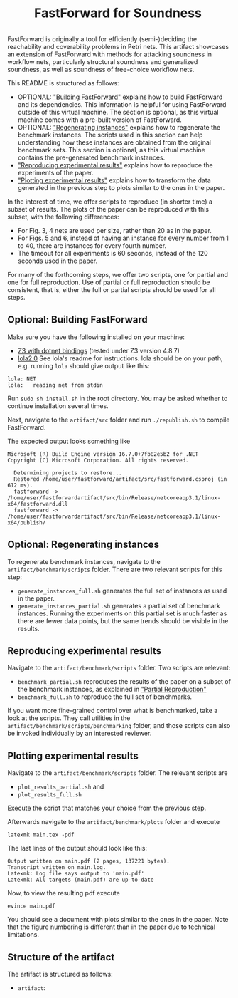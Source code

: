 <div style="display: flex; align-items: center; justify-content: center;">
  <h1>FastForward for Soundness&nbsp;</h1>
</div>

FastForward is originally a tool for efficiently (semi-)deciding the reachability and coverability problems in Petri nets.
This artifact showcases an extension of FastForward with methods for attacking
soundness in workflow nets, particularly structural soundness and generalized soundness, as well as soundness of free-choice workflow nets.

This README is structured as follows:

- OPTIONAL: ["Building FastForward"](#compiling-fastforward) explains
how to build FastForward and its dependencies.
This information is helpful for using FastForward outside of this virtual machine. The section is
optional, as this virtual machine comes with a pre-built version of FastForward.
- OPTIONAL: ["Regenerating instances"](#regenerating-instances) explains how to
regenerate the benchmark instances.
The scripts used in this section can help understanding how these instances are obtained from the original benchmark sets.
This section is optional, as this virtual machine contains the pre-generated benchmark instances.
- ["Reproducing experimental results"](#reproducing-experimental-results)
explains how to reproduce the experiments of the paper.
- ["Plotting experimental results"](#plotting-experimental-results) explains how to transform the data generated in the previous step
to plots similar to the ones in the paper.

In the interest of time, we offer
scripts to reproduce (in shorter time)
a subset of results.
The plots of the paper can be reproduced with this subset, with the following differences:
* For Fig. 3, 4 nets are used per size, rather than 20 as in the paper.
* For Figs. 5 and 6, instead of having an instance for every number from 1 to 40,
there are instances for every fourth number.
* The timeout for all experiments is 60 seconds, instead of the 120 seconds used in the paper.

For many of the forthcoming steps, we offer two scripts,
one for partial and one for full reproduction.
Use of partial or full reproduction should be consistent,
that is, either the full or partial scripts should be used
for all steps.

## Optional: Building FastForward

Make sure you have the following installed on your machine:

* <a href="https://github.com/Z3Prover/z3">Z3 with dotnet bindings</a> (tested under Z3 version 4.8.7)
* <a href="https://theo.informatik.uni-rostock.de/theo-forschung/tools/lola/">lola2.0</a> See lola's readme for instructions. lola should be on your path, e.g. running `lola` should give output like this:
```
lola: NET
lola:   reading net from stdin
```

Run `sudo sh install.sh` in the root directory.
You may be asked whether to continue installation several times.

Next, navigate to the `artifact/src` folder and
run `./republish.sh` to compile FastForward. 

The expected output looks something like

```
Microsoft (R) Build Engine version 16.7.0+7fb82e5b2 for .NET
Copyright (C) Microsoft Corporation. All rights reserved.

  Determining projects to restore...
  Restored /home/user/fastforward/artifact/src/fastforward.csproj (in 612 ms).
  fastforward -> /home/user/fastforwardartifact/src/bin/Release/netcoreapp3.1/linux-x64/fastforward.dll
  fastforward -> /home/user/fastforwardartifact/src/bin/Release/netcoreapp3.1/linux-x64/publish/
```

## Optional: Regenerating instances

To regenerate benchmark instances, navigate to the
`artifact/benchmark/scripts` folder.
There are two relevant scripts for this step:
* `generate_instances_full.sh` generates the full set of instances as used in the paper.
* `generate_instances_partial.sh` generates a partial set of benchmark instances. Running the experiments on this partial set is much faster as there are fewer data points, but the same trends should be visible in the results.

## Reproducing experimental results

Navigate to the
`artifact/benchmark/scripts` folder.
Two scripts are relevant:
* `benchmark_partial.sh` reproduces the results of the paper on a subset of the benchmark instances, as explained
in ["Partial Reproduction"](#partial-reproduction)
* `benchmark_full.sh` to reproduce the full set of benchmarks.

If you want more fine-grained control over what is benchmarked,
take a look at the scripts. They call utilities in the `artifact/benchmark/scripts/benchmarking` folder, and those scripts
can also be invoked individually by an interested reviewer.

## Plotting experimental results

Navigate to the
`artifact/benchmark/scripts` folder.
The relevant scripts are
* `plot_results_partial.sh` and
* `plot_results_full.sh`

Execute the script that matches your choice from the previous step.

Afterwards navigate to the 
`artifact/benchmark/plots`
folder and execute

```
latexmk main.tex -pdf
```

The last lines of the output should look like this:
```
Output written on main.pdf (2 pages, 137221 bytes).
Transcript written on main.log.
Latexmk: Log file says output to 'main.pdf'
Latexmk: All targets (main.pdf) are up-to-date
```

Now, to view the resulting pdf execute 
```
evince main.pdf
```

You should see a document with plots similar to
the ones in the paper.
Note that the figure numbering is different than in the paper
due to technical limitations.

## Structure of the artifact

The artifact is structured as follows:
- `artifact`: 